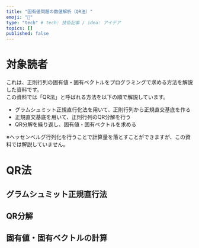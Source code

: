 ```yaml
---
title: "固有値問題の数値解析（QR法）"
emoji: "🐙"
type: "tech" # tech: 技術記事 / idea: アイデア
topics: []
published: false
---
```

# 対象読者
これは、正則行列の固有値・固有ベクトルをプログラミングで求める方法を解説した資料です。  
この資料では「QR法」と呼ばれる方法を以下の順で解説しています。

* グラムシュミット正規直行化法を用いて、正則行列から正規直交基底を作る
* 正規直交基底を用いて、正則行列のQR分解を行う
* QR分解を繰り返し、固有値・固有ベクトルを求める

※ヘッセンベルグ行列化を行うことで計算量を落とすことができますが、この資料では解説していません。

# QR法
## グラムシュミット正規直行法
## QR分解
## 固有値・固有ベクトルの計算